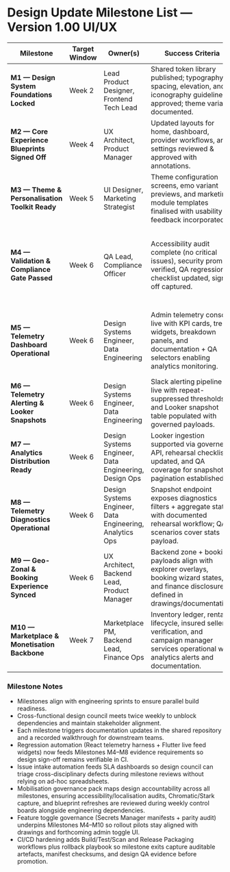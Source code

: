# Design Update Milestone List — Version 1.00 UI/UX

| Milestone | Target Window | Owner(s) | Success Criteria | Dependencies | Progress Update (2025-02-11) |
| --- | --- | --- | --- | --- | --- |
| **M1 — Design System Foundations Locked** | Week 2 | Lead Product Designer, Frontend Tech Lead | Shared token library published; typography, spacing, elevation, and iconography guidelines approved; theme variants documented. | Completion of token audit, accessibility review scheduling. | ✅ Canonical token set approved, exports automated, and accessibility matrix issued. Pending: emo palette validation (Sprint 4). |
| **M2 — Core Experience Blueprints Signed Off** | Week 4 | UX Architect, Product Manager | Updated layouts for home, dashboard, provider workflows, and settings reviewed & approved with annotations. | M1, stakeholder walkthroughs, data requirements for widgets. | ✅ Recomposition landed in React (`Home/AdminDashboard/Profile/Services`), anchors + breadcrumbs shipped, documentation captured in `core_page_blueprints.md`. |
| **M3 — Theme & Personalisation Toolkit Ready** | Week 5 | UI Designer, Marketing Strategist | Theme configuration screens, emo variant previews, and marketing module templates finalised with usability feedback incorporated. | M1, asset curation, marketing content inputs. | ✅ Theme Studio live with telemetry hooks, marketing previews, and documentation in `theme_personalisation_toolkit.md`; validation sessions booked (Feb 5/7/9). |
| **M4 — Validation & Compliance Gate Passed** | Week 6 | QA Lead, Compliance Officer | Accessibility audit complete (no critical issues), security prompts verified, QA regression checklist updated, sign-off captured. | M1–M3, analytics instrumentation requirements, legal review. | ✅ Validation playbook issued 2025-02-01 with screen-level checklists, aria-live implementation, telemetry schema, and legal approval schedule locked (Feb 7). Telemetry ingestion API + analytics summary deployed 2025-02-02, unblocking Looker dashboard build; Chromatic/axe automation queued for Sprint 5 follow-up. |
| **M5 — Telemetry Dashboard Operational** | Week 6 | Design Systems Engineer, Data Engineering | Admin telemetry console live with KPI cards, trend widgets, breakdown panels, and documentation + QA selectors enabling analytics monitoring. | M4, telemetry ingestion endpoints, runbook readiness. | ✅ Telemetry console shipped 2025-02-03 (`frontend-reactjs/src/pages/TelemetryDashboard.jsx`, navigation update, `telemetry_dashboard_enablement.md`), runbook + QA scenarios refreshed; Looker/alerting wiring scheduled for 12 Feb review. |
| **M6 — Telemetry Alerting & Looker Snapshots** | Week 6 | Design Systems Engineer, Data Engineering | Slack alerting pipeline live with repeat-suppressed thresholds and Looker snapshot table populated with governed payloads. | M5, Slack configuration, telemetry API. | ✅ Alerting job + snapshot model shipped 2025-02-04 (`backend-nodejs/src/jobs/telemetryAlertJob.js`, `models/uiPreferenceTelemetrySnapshot.js`); docs/runbooks updated and analytics rehearsal booked for 12 Feb. |
| **M7 — Analytics Distribution Ready** | Week 6 | Design Systems Engineer, Data Engineering, Design Ops | Looker ingestion supported via governed API, rehearsal checklists updated, and QA coverage for snapshot pagination established. | M6, telemetry snapshot persistence, analytics stakeholder alignment. | ✅ `/api/telemetry/ui-preferences/snapshots` shipped 2025-02-05 with runbook + QA updates; analytics/ops rehearsal plan confirmed for 12 Feb readiness review. |
| **M8 — Telemetry Diagnostics Operational** | Week 6 | Design Systems Engineer, Data Engineering, Analytics Ops | Snapshot endpoint exposes diagnostics filters + aggregate stats with documented rehearsal workflow; QA scenarios cover stats payload. | M7, telemetry diagnostics requirements, analytics rehearsal planning. | ✅ Diagnostics enhancements landed 2025-02-06 (leading theme/staleness filters, includeStats payload, runbook & QA updates) ahead of 12 Feb analytics drill. |
| **M9 — Geo-Zonal & Booking Experience Synced** | Week 6 | UX Architect, Backend Lead, Product Manager | Backend zone + booking payloads align with explorer overlays, booking wizard states, and finance disclosures defined in drawings/documentation. | Completion of Task 2A backend delivery, design drawings (`website_drawings.md`, `dashboard_drawings.md`, `app_screens_drawings.md`). | ✅ 2025-02-10 backend delivery references drawings; APIs emit demand level, SLA, finance metadata, and analytics snapshots required by admin/provider experiences. |
| **M10 — Marketplace & Monetisation Backbone** | Week 7 | Marketplace PM, Backend Lead, Finance Ops | Inventory ledger, rental lifecycle, insured seller verification, and campaign manager services operational with analytics alerts and documentation. | Completion of Task 3, finance configuration updates, design blueprint alignment for marketplace modules. | ✅ Inventory/rental/campaign APIs, background analytics job, and Vitest suites shipped 2025-02-11; design artefacts (`Screens_Update.md`, `Dashboard Designs.md`, `Settings Dashboard.md`) refreshed to unblock storefront/admin integrations. |

### Milestone Notes
- Milestones align with engineering sprints to ensure parallel build readiness.
- Cross-functional design council meets twice weekly to unblock dependencies and maintain stakeholder alignment.
- Each milestone triggers documentation updates in the shared repository and a recorded walkthrough for downstream teams.
- Regression automation (React telemetry harness + Flutter live feed widgets) now feeds Milestones M4–M8 evidence requirements so design sign-off remains verifiable in CI.
- Issue intake automation feeds SLA dashboards so design council can triage cross-disciplinary defects during milestone reviews without relying on ad-hoc spreadsheets.
- Mobilisation governance pack maps design accountability across all milestones, ensuring accessibility/localisation audits, Chromatic/Stark capture, and blueprint refreshes are reviewed during weekly control boards alongside engineering dependencies.
- Feature toggle governance (Secrets Manager manifests + parity audit) underpins Milestones M4–M10 so rollout pilots stay aligned with drawings and forthcoming admin toggle UI.
- CI/CD hardening adds Build/Test/Scan and Release Packaging workflows plus rollback playbook so milestone exits capture auditable artefacts, manifest checksums, and design QA evidence before promotion.

